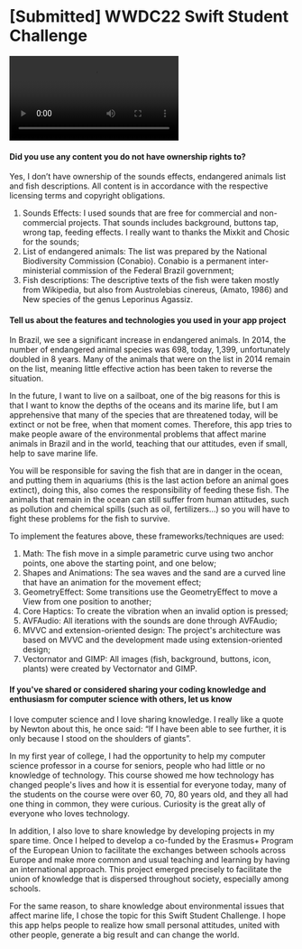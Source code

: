 # [Submitted] WWDC22 Swift Student Challenge

![App](https://github.com/1729patrick/wwdc-21/blob/main/final.mp4)

#### Did you use any content you do not have ownership rights to?

Yes, I don’t have ownership of the sounds effects, endangered animals list and fish descriptions. All content is in accordance with the respective licensing terms and copyright obligations.

1. Sounds Effects: I used sounds that are free for commercial and non-commercial projects. That sounds includes background, buttons tap, wrong tap, feeding effects. I really want to thanks the Mixkit and Chosic for the sounds;
2. List of endangered animals: The list was prepared by the National Biodiversity Commission (Conabio). Conabio is a permanent inter-ministerial commission of the Federal Brazil government;
3. Fish descriptions: The descriptive texts of the fish were taken mostly from Wikipedia, but also from Austrolebias cinereus, (Amato, 1986) and New species of the genus Leporinus Agassiz.

#### Tell us about the features and technologies you used in your app project

In Brazil, we see a significant increase in endangered animals. In 2014, the number of endangered animal species was 698, today, 1,399, unfortunately doubled in 8 years. Many of the animals that were on the list in 2014 remain on the list, meaning little effective action has been taken to reverse the situation.

In the future, I want to live on a sailboat, one of the big reasons for this is that I want to know the depths of the oceans and its marine life, but I am apprehensive that many of the species that are threatened today, will be extinct or not be free, when that moment comes. Therefore, this app tries to make people aware of the environmental problems that affect marine animals in Brazil and in the world, teaching that our attitudes, even if small, help to save marine life.

You will be responsible for saving the fish that are in danger in the ocean, and putting them in aquariums (this is the last action before an animal goes extinct), doing this, also comes the responsibility of feeding these fish. The animals that remain in the ocean can still suffer from human attitudes, such as pollution and chemical spills (such as oil, fertilizers…) so you will have to fight these problems for the fish to survive.

To implement the features above, these frameworks/techniques are used:

1. Math: The fish move in a simple parametric curve using two anchor points, one above the starting point, and one below;
2. Shapes and Animations: The sea waves and the sand are a curved line that have an animation for the movement effect;
3. GeometryEffect: Some transitions use the GeometryEffect to move a View from one position to another;
4. Core Haptics: To create the vibration when an invalid option is pressed;
5. AVFAudio: All iterations with the sounds are done through AVFAudio;
6. MVVC and extension-oriented design: The project's architecture was based on MVVC and the development made using extension-oriented design;
7. Vectornator and GIMP: All images (fish, background, buttons, icon, plants) were created by Vectornator and GIMP.

#### If you've shared or considered sharing your coding knowledge and enthusiasm for computer science with others, let us know

I love computer science and I love sharing knowledge. I really like a quote by Newton about this, he once said: “If I have been able to see further, it is only because I stood on the shoulders of giants”.

In my first year of college, I had the opportunity to help my computer science professor in a course for seniors, people who had little or no knowledge of technology. This course showed me how technology has changed people's lives and how it is essential for everyone today, many of the students on the course were over 60, 70, 80 years old, and they all had one thing in common, they were curious. Curiosity is the great ally of everyone who loves technology.

In addition, I also love to share knowledge by developing projects in my spare time. Once I helped to develop a co-funded by the Erasmus+ Program of the European Union to facilitate the exchanges between schools across Europe and make more common and usual teaching and learning by having an international approach. This project emerged precisely to facilitate the union of knowledge that is dispersed throughout society, especially among schools.

For the same reason, to share knowledge about environmental issues that affect marine life, I chose the topic for this Swift Student Challenge. I hope this app helps people to realize how small personal attitudes, united with other people, generate a big result and can change the world.
